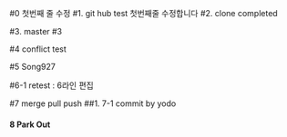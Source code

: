 #0 첫번째 줄 수정
#1. git hub test 첫번째줄 수정합니다
#2. clone completed

#3. master #3

#4 conflict test

#5 Song927

#6-1 retest : 6라인 편집

#7 merge pull push
##1. 7-1 commit by yodo

#### 8 Park  Out

